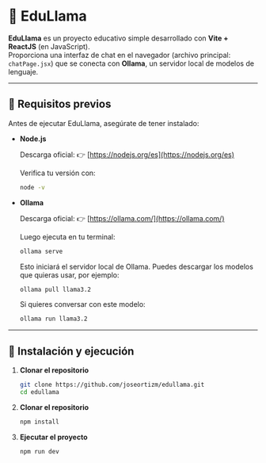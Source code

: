 # 🦙 EduLlama

**EduLlama** es un proyecto educativo simple desarrollado con **Vite + ReactJS** (en JavaScript).  
Proporciona una interfaz de chat en el navegador (archivo principal: `chatPage.jsx`) que se conecta con **Ollama**, un servidor local de modelos de lenguaje.

---

## 🚀 Requisitos previos

Antes de ejecutar EduLlama, asegúrate de tener instalado:

- **Node.js**

  Descarga oficial:
  👉 [https://nodejs.org/es](https://nodejs.org/es)
  
  Verifica tu versión con:
  ```bash
  node -v
  ```

-  **Ollama**
  
   Descarga oficial:
   👉 [https://ollama.com/](https://ollama.com/)

   Luego ejecuta en tu terminal:
   ```bash
   ollama serve
   ```
   Esto iniciará el servidor local de Ollama. Puedes descargar los modelos que quieras usar, por ejemplo:
   ```bash
   ollama pull llama3.2
   ```

   Si quieres conversar con este modelo:
   ```bash
   ollama run llama3.2
   ```

---

## 🧭 Instalación y ejecución

1. **Clonar el repositorio**
   ```bash
   git clone https://github.com/joseortizm/edullama.git
   cd edullama
   ```

2. **Clonar el repositorio**
   ```bash
   npm install
   ```

3. **Ejecutar el proyecto**
   ```bash
   npm run dev
   ```

   
   

   

   


